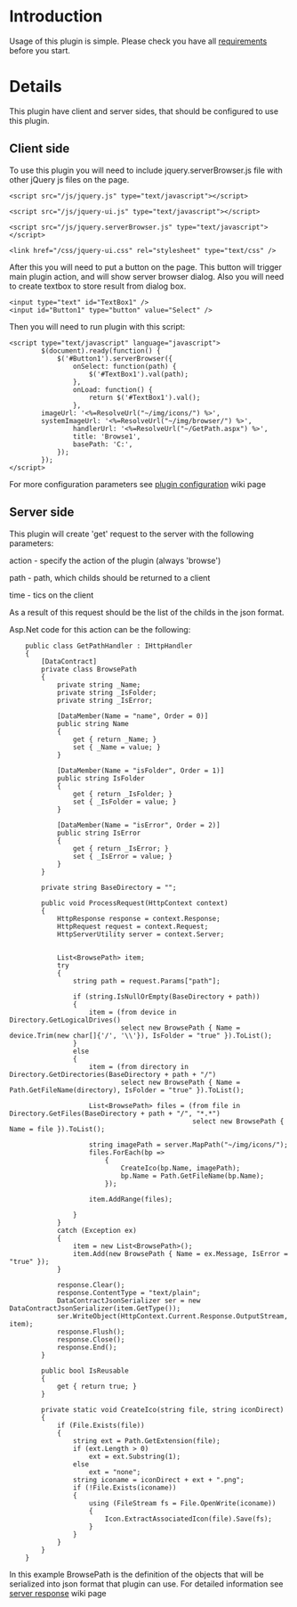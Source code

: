 

# Introduction #

Usage of this plugin is simple. Please check you have all [requirements](Requirements.md) before you start.


# Details #

This plugin have client and server sides, that should be configured to use this plugin.

## Client side ##

To use this plugin you will need to include jquery.serverBrowser.js file with other jQuery js files on the page.

```
<script src="/js/jquery.js" type="text/javascript"></script>

<script src="/js/jquery-ui.js" type="text/javascript"></script>
    
<script src="/js/jquery.serverBrowser.js" type="text/javascript"></script>

<link href="/css/jquery-ui.css" rel="stylesheet" type="text/css" />
```

After this you will need to put a button on the page. This button will trigger main plugin action, and will show server browser dialog. Also you will need to create textbox to store result from dialog box.

```
<input type="text" id="TextBox1" />
<input id="Button1" type="button" value="Select" />
```

Then you will need to run plugin with this script:

```
<script type="text/javascript" language="javascript">
        $(document).ready(function() {
            $('#Button1').serverBrowser({
                onSelect: function(path) {
                    $('#TextBox1').val(path);
                },
                onLoad: function() {
                    return $('#TextBox1').val();
                },
 		imageUrl: '<%=ResolveUrl("~/img/icons/") %>',
 		systemImageUrl: '<%=ResolveUrl("~/img/browser/") %>',
                handlerUrl: '<%=ResolveUrl("~/GetPath.aspx") %>',
                title: 'Browse1',
                basePath: 'C:',
            });
        });
</script>
```

For more configuration parameters see [plugin configuration](PluginConfiguration.md) wiki page


## Server side ##

This plugin will create 'get' request to the server with the following parameters:

action - specify the action of the plugin (always 'browse')

path - path, which childs should be returned to a client

time - tics on the client

As a result of this request should be the list of the childs in the json format.

Asp.Net code for this action can be the following:
```
    public class GetPathHandler : IHttpHandler
    {
        [DataContract]
        private class BrowsePath
        {
            private string _Name;
            private string _IsFolder;
            private string _IsError;

            [DataMember(Name = "name", Order = 0)]
            public string Name
            {
                get { return _Name; }
                set { _Name = value; }
            }

            [DataMember(Name = "isFolder", Order = 1)]
            public string IsFolder
            {
                get { return _IsFolder; }
                set { _IsFolder = value; }
            }

            [DataMember(Name = "isError", Order = 2)]
            public string IsError
            {
                get { return _IsError; }
                set { _IsError = value; }
            }
        }

        private string BaseDirectory = "";

        public void ProcessRequest(HttpContext context)
        {
            HttpResponse response = context.Response;
            HttpRequest request = context.Request;
            HttpServerUtility server = context.Server;


            List<BrowsePath> item;
            try
            {
                string path = request.Params["path"];

                if (string.IsNullOrEmpty(BaseDirectory + path))
                {
                    item = (from device in Directory.GetLogicalDrives()
                            select new BrowsePath { Name = device.Trim(new char[]{'/', '\\'}), IsFolder = "true" }).ToList();
                }
                else
                {
                    item = (from directory in Directory.GetDirectories(BaseDirectory + path + "/")
                            select new BrowsePath { Name = Path.GetFileName(directory), IsFolder = "true" }).ToList();

                    List<BrowsePath> files = (from file in Directory.GetFiles(BaseDirectory + path + "/", "*.*")
                                              select new BrowsePath { Name = file }).ToList();

                    string imagePath = server.MapPath("~/img/icons/");
                    files.ForEach(bp =>
                        {
                            CreateIco(bp.Name, imagePath);
                            bp.Name = Path.GetFileName(bp.Name);
                        });

                    item.AddRange(files);

                }
            }
            catch (Exception ex)
            {
                item = new List<BrowsePath>();
                item.Add(new BrowsePath { Name = ex.Message, IsError = "true" });
            }

            response.Clear();
            response.ContentType = "text/plain";
            DataContractJsonSerializer ser = new DataContractJsonSerializer(item.GetType());
            ser.WriteObject(HttpContext.Current.Response.OutputStream, item);
            response.Flush();
            response.Close();
            response.End();
        }

        public bool IsReusable
        {
            get { return true; }
        }

        private static void CreateIco(string file, string iconDirect)
        {
            if (File.Exists(file))
            {
                string ext = Path.GetExtension(file);
                if (ext.Length > 0)
                    ext = ext.Substring(1);
                else
                    ext = "none";
                string iconame = iconDirect + ext + ".png";
                if (!File.Exists(iconame))
                {
                    using (FileStream fs = File.OpenWrite(iconame))
                    {
                        Icon.ExtractAssociatedIcon(file).Save(fs);
                    }
                }
            }
        }
    }
```

In this example BrowsePath is the definition of the objects that will be serialized into json format that plugin can use. For detailed information see [server response](ServerResponse.md) wiki page